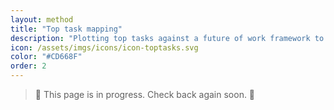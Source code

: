 ```yaml
---
layout: method
title: "Top task mapping"
description: "Plotting top tasks against a future of work framework to better understand opportunities for augmentation."
icon: /assets/imgs/icons/icon-toptasks.svg
color: "#CD668F"
order: 2
---
```


> 🚧 This page is in progress. Check back again soon. 🚧